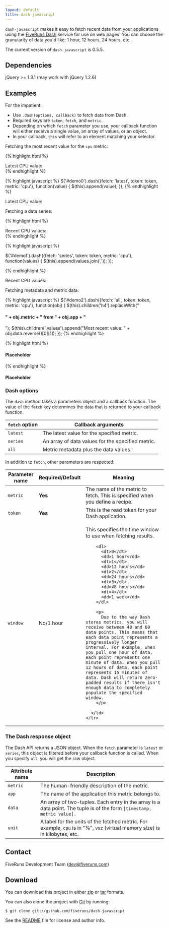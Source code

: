 ```yaml
---
layout: default
title: dash-javascript
---
```


`dash-javascript` makes it easy to fetch recent data from your applications using the [FiveRuns Dash](http://dash.fiveruns.com) service for use on web pages. You can choose the granularity of data you'd like; 1 hour, 12 hours, 24 hours, etc.

The current version of `dash-javascript` is 0.5.5.

## Dependencies

jQuery &gt;= 1.3.1 (may work with jQuery 1.2.6)

## Examples

For the impatient:

* Use `.dash(options, callback)` to fetch data from Dash. 
* Required keys are `token`, `fetch`, and `metric`.
* Depending on which `fetch` parameter you use, your callback function will either receive a single value, an array of values, or an object.
* In your callback, `this` will refer to an element matching your selector.

Fetching the most recent value for the `cpu` metric:

{% highlight html %}
<div id="demo0">
  Latest CPU value: 
</div>
{% endhighlight %}

{% highlight javascript %}
$('#demo0').dash({fetch: 'latest', token: token, metric: 'cpu'},
  function(value) {
    $(this).append(value);
});
{% endhighlight %}

<div id="demo0" class='live'>
  Latest CPU value: 
</div>

Fetching a data series:

{% highlight html %}
<div id="demo1">
  Recent CPU values:
</div>
{% endhighlight %}

{% highlight javascript %}

$('#demo1').dash({fetch: 'series', token: token, metric: 'cpu'},
  function(values) {
    $(this).append(values.join(','));
  });

{% endhighlight %}

<div id="demo1" class='live'>
  Recent CPU values:
</div>

Fetching metadata and metric data:

{% highlight javascript %}
$('#demo2').dash({fetch: 'all', token: token, metric: 'cpu'},
  function(obj) {
    $(this).children('h4').replaceWith("<h4>" + obj.metric + " from " + obj.app + "</h4>");
    $(this).children('.values').append("Most recent value: " + obj.data.reverse()[0][1]);
  });
{% endhighlight %}

{% highlight html %}
<div id="demo2">
  <h4>Placeholder</h4>
  
  <p class="values"></p>
</div>
{% endhighlight %}

<div id="demo2" class='live'>
  <h4>Placeholder</h4>
  
  <p class="values"></p>
</div>

### Dash options

The `dash` method takes a parameters object and a callback function. The value of the `fetch` key determines the data that is returned to your callback function.

<table>
  <thead>
    <th><code>fetch</code> option</th>
    <th>Callback arguments</th>
  </thead>
  
  <tbody>
    <tr>
      <td class='mono'><code>latest</code></td>
      <td>The latest value for the specified metric.</td>
    </tr>
    <tr>
      <td class='mono'><code>series</code></td>
      <td>An array of data values for the specified metric.</td>
    </tr>
    <tr>
      <td class='mono'><code>all</code></td>
      <td>Metric metadata plus the data values.</td>
    </tr>
  </tbody>
</table>

In addition to `fetch`, other parameters are respected:

<table>
  <thead>
    <th>Parameter name</th>
    <th>Required/Default</th>
    <th>Meaning</th>
  </thead>
  
  <tbody>
    <tr>
      <td class='mono'><code>metric</code></td>
      <td><strong>Yes</strong></td>
      <td>The name of the metric to fetch. This is specified when you define a recipe.</td>
    </tr>
    <tr>
      <td class='mono'><code>token</code></td>
      <td><strong>Yes</strong></td>
      <td>This is the read token for your Dash application.</td>
    </tr>
    <tr>
      <td class='mono'><code>window</code></td>
      <td>No/1 hour</td>
      <td>
        <p>
          This specifies the time window to use when fetching results.
        </p>
        
        <dl>
          <dt>0</dt>
          <dd>1 hour</dd>
          <dt>1</dt>
          <dd>12 hours</dd>
          <dt>2</dt>
          <dd>24 hours</dd>
          <dt>3</dt>
          <dd>48 hours</dd>
          <dt>4</dt>
          <dd>1 week</dd>
        </dl>
        
        <p>
          Due to the way Dash stores metrics, you will receive between 48 and 60 data points. This means that each data point represents a progressively longer interval. For example, when you pull one hour of data, each point represents one minute of data. When you pull 12 hours of data, each point represents 15 minutes of data. Dash will return zero-padded results if there isn't enough data to completely populate the specified window.
        </p>
        
      </td>
    </tr>
  </tbody>
</table>

### The Dash response object

The Dash API returns a JSON object. When the `fetch` parameter is `latest` or `series`, this object is filtered before your callback function is called. When you specify `all`, you will get the raw object.

<table>
  <thead>
    <th>Attribute name</th>
    <th>Description</th>
  </thead>
  
  <tbody>
    <tr>
      <td class='mono'><code>metric</code></td>
      <td>The human-friendly description of the metric.</td>
    </tr>
    <tr>
      <td class='mono'><code>app</code></td>
      <td>The name of the application this metric belongs to.</td>
    </tr>
    <tr>
      <td class='mono'><code>data</code></td>
      <td>An array of two-tuples. Each entry in the array is a data point. The tuple is of the form <code>[timestamp, metric value].</code></td>
    </tr>
    <tr>
      <td class='mono'><code>unit</code></td>
      <td>A label for the units of the fetched metric. For example, <code>cpu</code> is in "%", <code>vsz</code> (virtual memory size) is in kilobytes, etc.</td>
    </tr>
  </tbody>
</table>

## Contact

FiveRuns Development Team (dev@fiveruns.com)

## Download

You can download this project in either <a href="http://github.com/fiveruns/dash-javascript/zipball/master">zip</a> or <a href="http://github.com/fiveruns/dash-javascript/tarball/master">tar</a> formats.

You can also clone the project with <a href="http://git-scm.com">Git</a> by running:

    $ git clone git://github.com/fiveruns/dash-javascript

See the [README](http://github.com/fiveruns/dash-javascript/tree/master "fiveruns's dash-javascript at master - GitHub") file for license and author info.

<script type="text/javascript" charset="utf-8">
  
  $(function() {
    var token = 'b1b546e3b454d17cd7a61987e9d8087c2eca0336';
    
    $('#demo0').dash({fetch: 'latest', token: token, metric: 'cpu'},
      function(value) {
        $(this).append(value);
      });
    
    $('#demo1').dash({fetch: 'series', token: token, metric: 'cpu'},
      function(values) {
        $(this).append(values.join(','));
      });
      
    $('#demo2').dash({fetch: 'all', token: token, metric: 'cpu'},
      function(obj) {
        $(this).children('h4').replaceWith("<h4>" + obj.metric + " from " + obj.app + "</h4>");
        $(this).children('.values').append("Most recent value: " + obj.data.reverse()[0][1]);
      });
  });
  
</script>

